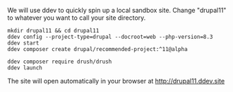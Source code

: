 
We will use ddev to quickly spin up a local sandbox site. Change "drupal11" to whatever you want to call your site directory.

```
mkdir drupal11 && cd drupal11
ddev config --project-type=drupal --docroot=web --php-version=8.3
ddev start
ddev composer create drupal/recommended-project:^11@alpha

ddev composer require drush/drush
ddev launch
```

The site will open automatically in your browser at http://drupal11.ddev.site
